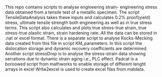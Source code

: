This repo contains scripts to analyse engineering strain- engineering stress data obtained from a tensile test of a metallic specimen. 
The script TensileDataAnalysis takes these inputs and calculates 0.2% proof(yield) stress, ultimate tensile strength both engineering as well as in true stress terms. 
This script also calculates and plots true stress-true strain, true stress-true plastic strain, strain hardening rate. All the data can be stored in .nat or excel format.
There is a separate script to analyse Kocks-Mecking data created from this file in script KM_parameters. In this script the dislocation storage and dynamic recovery coefficients are determined.
Another script stressDrop is to analyse the stress-strain data showing serrations due to dynamic strain aging i.e., PLC effect.
Padcat is a boroowed script from mathworks to enable storage of different lenght arrays in excel
Write2excel is used to create excel files from matdata.
